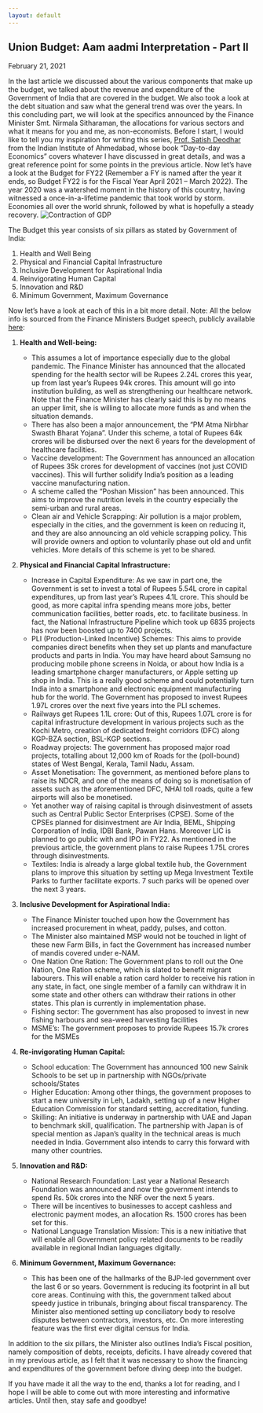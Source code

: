 ```yaml
---
layout: default
---
```

## Union Budget: Aam aadmi Interpretation - Part II
February 21, 2021

In the last article we discussed about the various components that make up the budget, we talked about the revenue and expenditure of the Government of India that are covered in the budget. We also took a look at the debt situation and saw what the general trend was over the years.
In this concluding part, we will look at the specifics announced by the Finance Minister Smt. Nirmala Sitharaman, the allocations for various sectors and what it means for you and me, as non-economists. Before I start, I would like to tell you my inspiration for writing this series, [Prof. Satish Deodhar](https://faculty.iima.ac.in/~satish/) from the Indian Institute of Ahmedabad, whose book “Day-to-day Economics” covers whatever I have discussed in great details, and was a great reference point for some points in the previous article. 
Now let’s have a look at the Budget for FY22 (Remember a FY is named after the year it ends, so Budget FY22 is for the Fiscal Year April 2021 – March 2022).
The year 2020 was a watershed moment in the history of this country, having witnessed a once-in-a-lifetime pandemic that took world by storm. Economies all over the world shrunk, followed by what is hopefully a steady recovery. ![Contraction of GDP](https://www.businesstoday.in/story_image.jsp?img=/images/stories/Newstaffpics/505_010920041422.jpg&caption=) 

The Budget this year consists of six pillars as stated by Government of India:
1.  Health and Well Being
2.  Physical and Financial Capital Infrastructure
3.  Inclusive Development for Aspirational India
4.  Reinvigorating Human Capital
5.  Innovation and R&D
6.  Minimum Government, Maximum Governance

Now let’s have a look at each of this in a bit more detail. Note: All the below info is sourced from the Finance Ministers Budget speech, publicly available [here](https://www.indiabudget.gov.in/doc/Budget_Speech.pdf):

1.  **Health and Well-being:** 
    - This assumes a lot of importance especially due to the global pandemic. The Finance Minister has announced that the allocated spending for the health sector will be Rupees 2.24L crores this year, up from last year’s Rupees 94k crores. This amount will go into institution building, as well as strengthening our healthcare network. Note that the Finance Minister has clearly said this is by no means an upper limit, she is willing to allocate more funds as and when the situation demands.
    - There has also been a major announcement, the “PM Atma Nirbhar Swasth Bharat Yojana”. Under this scheme, a total of Rupees 64k crores will be disbursed over the next 6 years for the development of healthcare facilities.
    - Vaccine development: The Government has announced an allocation of Rupees 35k crores for development of vaccines (not just COVID vaccines). This will further solidify India’s position as a leading vaccine manufacturing nation.
    - A scheme called the “Poshan Mission” has been announced. This aims to improve the nutrition levels in the country especially the semi-urban and rural areas.
    - Clean air and Vehicle Scrapping: Air pollution is a major problem, especially in the cities, and the government is keen on reducing it, and they are also announcing an old vehicle scrapping policy. This will provide owners and option to voluntarily phase out old and unfit vehicles. More details of this scheme is yet to be shared.

2. **Physical and Financial Capital Infrastructure:**
    - Increase in Capital Expenditure: As we saw in part one, the Government is set to invest a total of Rupees 5.54L crore in capital expenditures, up from last year’s Rupees 4.1L crore. This should be good, as more capital infra spending means more jobs, better communication facilities, better roads, etc. to facilitate business. In fact, the National Infrastructure Pipeline which took up 6835 projects has now been boosted up to 7400 projects.
    - PLI (Production-Linked Incentive) Schemes: This aims to provide companies direct benefits when they set up plants and manufacture products and parts in India. You may have heard about Samsung no producing mobile phone screens in Noida, or about how India is a leading smartphone charger manufacturers, or Apple setting up shop in India. This is a really good scheme and could potentially turn India into a smartphone and electronic equipment manufacturing hub for the world. The Government has proposed to invest Rupees 1.97L crores over the next five years into the PLI schemes.
    - Railways get Rupees 1.1L crore: Out of this, Rupees 1.07L crore is for capital infrastructure development in various projects such as the Kochi Metro, creation of dedicated freight corridors (DFC) along KGP-BZA section, BSL-KGP sections.
    - Roadway projects: The government has proposed major road projects, totalling about 12,000 km of Roads for the (poll-bound) states of West Bengal, Kerala, Tamil Nadu, Assam.
    - Asset Monetisation: The government, as mentioned before plans to raise its NDCR, and one of the means of doing so is monetisation of assets such as the aforementioned DFC, NHAI toll roads, quite a few airports will also be monetised.
    - Yet another way of raising capital is through disinvestment of assets such as Central Public Sector Enterprises (CPSE). Some of the CPSEs planned for disinvestment are Air India, BEML, Shipping Corporation of India, IDBI Bank, Pawan Hans. Moreover LIC is planned to go public with and IPO in FY22. As mentioned in the previous article, the government plans to raise Rupees 1.75L crores through disinvestments.
    - Textiles: India is already a large global textile hub, the Government plans to improve this situation by setting up Mega Investment Textile Parks to further facilitate exports. 7 such parks will be opened over the next 3 years.

3.  **Inclusive Development for Aspirational India:**
    - The Finance Minister touched upon how the Government has increased procurement in wheat, paddy, pulses, and cotton.
    - The Minister also maintained MSP would not be touched in light of these new Farm Bills, in fact the Government has increased number of mandis covered under e-NAM.
    - One Nation One Ration: The Government plans to roll out the One Nation, One Ration scheme, which is slated to benefit migrant labourers. This will enable a ration card holder to receive his ration in any state, in fact, one single member of a family can withdraw it in some state and other others can withdraw their rations in other states. This plan is currently in implementation phase.
    - Fishing sector: The government has also proposed to invest in new fishing harbours and sea-weed harvesting facilities
    - MSME’s: The government proposes to provide Rupees 15.7k crores for the MSMEs

4. **Re-invigorating Human Capital:**
    - School education: The Government has announced 100 new Sainik Schools to be set up in partnership with NGOs/private schools/States
    - Higher Education: Among other things, the government proposes to start a new university in Leh, Ladakh, setting up of a new Higher Education Commission for standard setting, accreditation, funding.
    - Skilling: An initiative is underway in partnership with UAE and Japan to benchmark skill, qualification. The partnership with Japan is of special mention as Japan’s quality in the technical areas is much needed in India. Government also intends to carry this forward with many other countries.

5.  **Innovation and R&D:**
    - National Research Foundation: Last year a National Research Foundation was announced and now the government intends to spend Rs. 50k crores into the NRF over the next 5 years.
    - There will be incentives to businesses to accept cashless and electronic payment modes, an allocation Rs. 1500 crores has been set for this.
    - National Language Translation Mission: This is a new initiative that will enable all Government policy related documents to be readily available in regional Indian languages digitally.

6. **Minimum Government, Maximum Governance:**
    - This has been one of the hallmarks of the BJP-led government over the last 6 or so years. Government is reducing its footprint in all but core areas. Continuing with this, the government talked about speedy justice in tribunals, bringing about fiscal transparency. The Minister also mentioned setting up conciliatory body to resolve disputes between contractors, investors, etc. On more interesting feature was the first ever digital census for India.


In addition to the six pillars, the Minister also outlines India’s Fiscal position, namely composition of debts, receipts, deficits. I have already covered that in my previous article, as I felt that it was necessary to show the financing and expenditures of the government before diving deep into the budget.

If you have made it all the way to the end, thanks a lot for reading, and I hope I will be able to come out with more interesting and informative articles. Until then, stay safe and goodbye!
